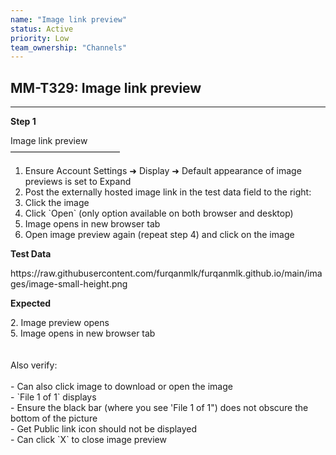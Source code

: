 ```yaml
---
name: "Image link preview"
status: Active
priority: Low
team_ownership: "Channels"
---
```


## MM-T329: Image link preview

---

**Step 1**

Image link preview\
–––––––––––––––––––––––––

1. Ensure Account Settings ➜ Display ➜ Default appearance of image previews is set to Expand
2. Post the externally hosted image link in the test data field to the right:
3. Click the image
4. Click \`Open\` (only option available on both browser and desktop)
5. Image opens in new browser tab
6. Open image preview again (repeat step 4) and click on the image

**Test Data**

https\://raw\.githubusercontent.com/furqanmlk/furqanmlk.github.io/main/images/image-small-height.png

**Expected**

2\. Image preview opens\
5\. Image opens in new browser tab\
\
\
Also verify:\
\
\- Can also click image to download or open the image\
\- \`File 1 of 1\` displays\
\- Ensure the black bar (where you see 'File 1 of 1") does not obscure the bottom of the picture\
\- Get Public link icon should not be displayed\
\- Can click \`X\` to close image preview
